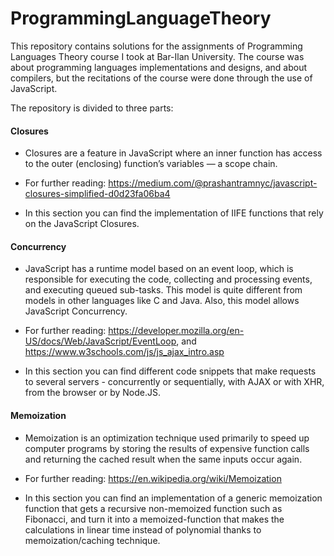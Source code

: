 # ProgrammingLanguageTheory

This repository contains solutions for the assignments of Programming Languages Theory course I took at Bar-Ilan University.
The course was about programming languages implementations and designs, and about compilers, but the recitations of the course were done through the use of JavaScript.

The repository is divided to three parts:

#### Closures

* Closures are a feature in JavaScript where an inner function has access to the outer (enclosing) function’s variables — a scope chain.

* For further reading: https://medium.com/@prashantramnyc/javascript-closures-simplified-d0d23fa06ba4

* In this section you can find the implementation of IIFE functions that rely on the JavaScript Closures.


#### Concurrency

* JavaScript has a runtime model based on an event loop, which is responsible for executing the code, collecting and processing events, and executing queued sub-tasks. This model is quite different from models in other languages like C and Java. Also, this model allows JavaScript Concurrency.

* For further reading: https://developer.mozilla.org/en-US/docs/Web/JavaScript/EventLoop, and https://www.w3schools.com/js/js_ajax_intro.asp

* In this section you can find different code snippets that make requests to several servers - concurrently or sequentially, with AJAX or with XHR, from the browser or by Node.JS.


#### Memoization

* Memoization is an optimization technique used primarily to speed up computer programs by storing the results of expensive function calls and returning the cached result when the same inputs occur again.

* For further reading: https://en.wikipedia.org/wiki/Memoization

* In this section you can find an implementation of a generic memoization function that gets a recursive non-memoized function such as Fibonacci, and turn it into a memoized-function that makes the calculations in linear time instead of polynomial thanks to memoization/caching technique.

